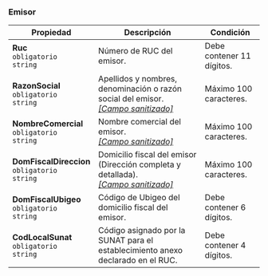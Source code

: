 ### Emisor

| Propiedad                                               | Descripción                                                                     | **Condición**             |
| ------------------------------------------------------- | ------------------------------------------------------------------------------- | ------------------------- |
| **Ruc**  <br>`obligatorio`  <br>`string`                | Número de RUC del emisor.                                                       | Debe contener 11 dígitos. |
| **RazonSocial**  <br>`obligatorio`  <br>`string`        | Apellidos y nombres, denominación o razón social del emisor.  <br>[_[Campo sanitizado]_](../Paginas/CampoSanitizado.md)                    | Máximo 100 caracteres.    |
| **NombreComercial**  <br>`obligatorio`  <br>`string`    | Nombre comercial del emisor.  <br>[_[Campo sanitizado]_](../Paginas/CampoSanitizado.md)                                                    | Máximo 100 caracteres.    |
| **DomFiscalDireccion**  <br>`obligatorio`  <br>`string` | Domicilio fiscal del emisor (Dirección completa y detallada).  <br>[_[Campo sanitizado]_](../Paginas/CampoSanitizado.md)                   | Máximo 100 caracteres.    |
| **DomFiscalUbigeo**  <br>`obligatorio`  <br>`string`    | Código de Ubigeo del domicilio fiscal del emisor.                               | Debe contener 6 dígitos.  |
| **CodLocalSunat**  <br>`obligatorio`  <br>`string`      | Código asignado por la SUNAT para el establecimiento anexo declarado en el RUC. | Debe contener 4 dígitos.  |